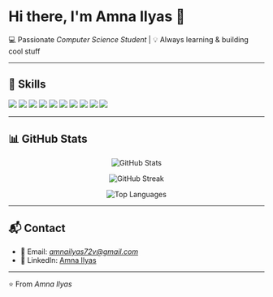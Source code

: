 # Hi there, I'm Amna Ilyas 👋  
💻 Passionate *Computer Science Student* | 💡 Always learning & building cool stuff  

---

## 🚀 Skills  

<p align="left">  
  <img src="https://img.shields.io/badge/C++-00599C?style=for-the-badge&logo=cplusplus&logoColor=white" />  
  <img src="https://img.shields.io/badge/HTML5-E34F26?style=for-the-badge&logo=html5&logoColor=white" />  
  <img src="https://img.shields.io/badge/CSS3-1572B6?style=for-the-badge&logo=css3&logoColor=white" />  
  <img src="https://img.shields.io/badge/JavaScript-F7DF1E?style=for-the-badge&logo=javascript&logoColor=black" />  
  <img src="https://img.shields.io/badge/Python-14354C?style=for-the-badge&logo=python&logoColor=yellow" />  
  <img src="https://img.shields.io/badge/Django-003A2B?style=for-the-badge&logo=django&logoColor=green" />  
  <img src="https://img.shields.io/badge/Bootstrap-7952B3?style=for-the-badge&logo=bootstrap&logoColor=white" />  
  <img src="https://img.shields.io/badge/React-20232A?style=for-the-badge&logo=react&logoColor=61DAFB" />  
  <img src="https://img.shields.io/badge/Git-F05032?style=for-the-badge&logo=git&logoColor=white" />  
  <img src="https://img.shields.io/badge/GitHub-181717?style=for-the-badge&logo=github&logoColor=white" /> 
</p>  

 

---

## 📊 GitHub Stats  

<p align="center">  
  <img src="https://github-readme-stats.vercel.app/api?username=Silly-Viper&show_icons=true&theme=radical" alt="GitHub Stats" />  
</p>  

<p align="center">
  <img src="https://streak-stats.demolab.com?user=Silly-Viper&theme=radical" alt="GitHub Streak"/>
</p> 

<p align="center">  
  <img src="https://github-readme-stats.vercel.app/api/top-langs/?username=Silly-Viper&layout=compact&theme=radical" alt="Top Languages" />  
</p>  

---

## 📬 Contact  

- 📧 Email: *amnailyas72v@gmail.com*  
- 💼 LinkedIn: [Amna Ilyas](https://www.linkedin.com/in/amna-ilyas-52b903290/)  

---

⭐ From *Amna Ilyas*
